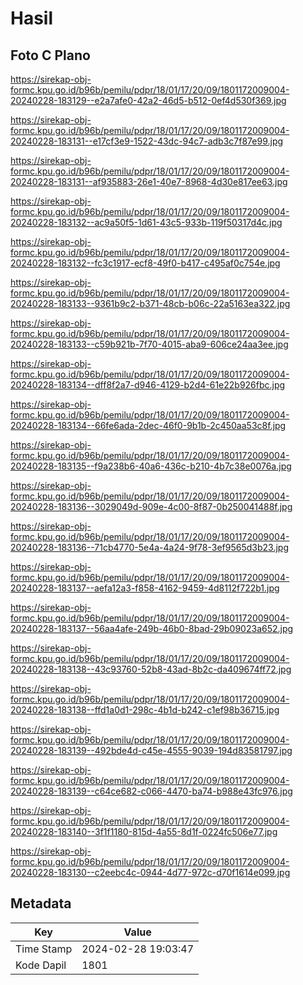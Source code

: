 # Hasil

## Foto C Plano

https://sirekap-obj-formc.kpu.go.id/b96b/pemilu/pdpr/18/01/17/20/09/1801172009004-20240228-183129--e2a7afe0-42a2-46d5-b512-0ef4d530f369.jpg

https://sirekap-obj-formc.kpu.go.id/b96b/pemilu/pdpr/18/01/17/20/09/1801172009004-20240228-183131--e17cf3e9-1522-43dc-94c7-adb3c7f87e99.jpg

https://sirekap-obj-formc.kpu.go.id/b96b/pemilu/pdpr/18/01/17/20/09/1801172009004-20240228-183131--af935883-26e1-40e7-8968-4d30e817ee63.jpg

https://sirekap-obj-formc.kpu.go.id/b96b/pemilu/pdpr/18/01/17/20/09/1801172009004-20240228-183132--ac9a50f5-1d61-43c5-933b-119f50317d4c.jpg

https://sirekap-obj-formc.kpu.go.id/b96b/pemilu/pdpr/18/01/17/20/09/1801172009004-20240228-183132--fc3c1917-ecf8-49f0-b417-c495af0c754e.jpg

https://sirekap-obj-formc.kpu.go.id/b96b/pemilu/pdpr/18/01/17/20/09/1801172009004-20240228-183133--9361b9c2-b371-48cb-b06c-22a5163ea322.jpg

https://sirekap-obj-formc.kpu.go.id/b96b/pemilu/pdpr/18/01/17/20/09/1801172009004-20240228-183133--c59b921b-7f70-4015-aba9-606ce24aa3ee.jpg

https://sirekap-obj-formc.kpu.go.id/b96b/pemilu/pdpr/18/01/17/20/09/1801172009004-20240228-183134--dff8f2a7-d946-4129-b2d4-61e22b926fbc.jpg

https://sirekap-obj-formc.kpu.go.id/b96b/pemilu/pdpr/18/01/17/20/09/1801172009004-20240228-183134--66fe6ada-2dec-46f0-9b1b-2c450aa53c8f.jpg

https://sirekap-obj-formc.kpu.go.id/b96b/pemilu/pdpr/18/01/17/20/09/1801172009004-20240228-183135--f9a238b6-40a6-436c-b210-4b7c38e0076a.jpg

https://sirekap-obj-formc.kpu.go.id/b96b/pemilu/pdpr/18/01/17/20/09/1801172009004-20240228-183136--3029049d-909e-4c00-8f87-0b250041488f.jpg

https://sirekap-obj-formc.kpu.go.id/b96b/pemilu/pdpr/18/01/17/20/09/1801172009004-20240228-183136--71cb4770-5e4a-4a24-9f78-3ef9565d3b23.jpg

https://sirekap-obj-formc.kpu.go.id/b96b/pemilu/pdpr/18/01/17/20/09/1801172009004-20240228-183137--aefa12a3-f858-4162-9459-4d8112f722b1.jpg

https://sirekap-obj-formc.kpu.go.id/b96b/pemilu/pdpr/18/01/17/20/09/1801172009004-20240228-183137--56aa4afe-249b-46b0-8bad-29b09023a652.jpg

https://sirekap-obj-formc.kpu.go.id/b96b/pemilu/pdpr/18/01/17/20/09/1801172009004-20240228-183138--43c93760-52b8-43ad-8b2c-da409674ff72.jpg

https://sirekap-obj-formc.kpu.go.id/b96b/pemilu/pdpr/18/01/17/20/09/1801172009004-20240228-183138--ffd1a0d1-298c-4b1d-b242-c1ef98b36715.jpg

https://sirekap-obj-formc.kpu.go.id/b96b/pemilu/pdpr/18/01/17/20/09/1801172009004-20240228-183139--492bde4d-c45e-4555-9039-194d83581797.jpg

https://sirekap-obj-formc.kpu.go.id/b96b/pemilu/pdpr/18/01/17/20/09/1801172009004-20240228-183139--c64ce682-c066-4470-ba74-b988e43fc976.jpg

https://sirekap-obj-formc.kpu.go.id/b96b/pemilu/pdpr/18/01/17/20/09/1801172009004-20240228-183140--3f1f1180-815d-4a55-8d1f-0224fc506e77.jpg

https://sirekap-obj-formc.kpu.go.id/b96b/pemilu/pdpr/18/01/17/20/09/1801172009004-20240228-183130--c2eebc4c-0944-4d77-972c-d70f1614e099.jpg


## Metadata

| Key        | Value               |
| ---------- | ------------------- |
| Time Stamp | 2024-02-28 19:03:47 |
| Kode Dapil | 1801                |



